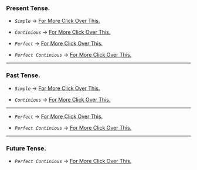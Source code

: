 ### Present Tense.
* _`Simple`_ -> <u>[For More Click Over This.](./present-tense/Present-Simple.md)</u>

* _`Continious`_ -> <u>[For More Click Over This.](./present-tense/Present-Continious.md)</u>

* _`Perfect`_ -> <u>[For More Click Over This.](./present-tense/present-perfect-tense.md)</u>

* _`Perfect Continious`_ -> <u>[For More Click Over This.](./present-tense/Present-Perfect-Continuous.md)</u>
---

### Past Tense.
* _`Simple`_ -> <u>[For More Click Over This.](./past-tense/past-simple-tense.md)</u>

* _`Continious`_ -> <u>[For More Click Over This.](./past-tense/Past-Continious-tense.md)</u>
---
* _`Perfect`_ -> <u>[For More Click Over This.]()</u>

* _`Perfect Continious`_ -> <u>[For More Click Over This.]()</u>
---

### Future Tense.
<!-- * _`Simple`_ -> <u>[For More Click Over This.]()</u>

* _`Continious`_ -> <u>[For More Click Over This.]()</u>

* _`Perfect`_ -> <u>[For More Click Over This.]()</u> -->

* _`Perfect Continious`_ -> <u>[For More Click Over This.](./future-tense/Future-Perfect-Continious.md) </u>